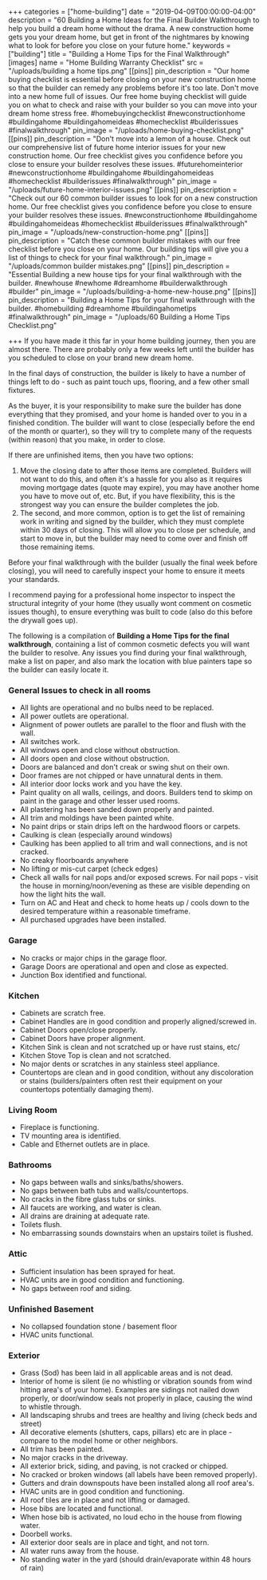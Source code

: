 +++
categories = ["home-building"]
date = "2019-04-09T00:00:00-04:00"
description = "60 Building a Home Ideas for the Final Builder Walkthrough to help you build a dream home without the drama. A new construction home gets you your dream home, but get in front of the nightmares by knowing what to look for before you close on your future home."
keywords = ["building"]
title = "Building a Home Tips for the Final Walkthrough"
[images]
name = "Home Building Warranty Checklist"
src = "/uploads/building a home tips.png"
[[pins]]
pin_description = "Our home buying checklist is essential before closing on your new construction home so that the builder can remedy any problems before it's too late. Don't move into a new home full of issues.  Our free home buying checklist will guide you on what to check and raise with your builder so you can move into your dream home stress free.  #homebuyingchecklist #newconstructionhome #buildingahome #buildingahomeideas #homechecklist #builderissues #finalwalkthrough"
pin_image = "/uploads/home-buying-checklist.png"
[[pins]]
pin_description = "Don't move into a lemon of a house.  Check out our comprehensive list of future home interior issues for your new construction home.  Our free checklist gives you confidence before you close to ensure your builder resolves these issues. #futurehomeinterior #newconstructionhome #buildingahome #buildingahomeideas #homechecklist #builderissues #finalwalkthrough"
pin_image = "/uploads/future-home-interior-issues.png"
[[pins]]
pin_description = "Check out our 60 common builder issues to look for on a new construction home.  Our free checklist gives you confidence before you close to ensure your builder resolves these issues. #newconstructionhome #buildingahome #buildingahomeideas #homechecklist #builderissues #finalwalkthrough"
pin_image = "/uploads/new-construction-home.png"
[[pins]]
pin_description = "Catch these common builder mistakes with our free checklist before you close on your home. Our building tips will give you a list of things to check for your final walkthrough."
pin_image = "/uploads/common builder mistakes.png"
[[pins]]
pin_description = "Essential Building a new house tips for your final walkthrough with the builder. #newhouse #newhome #dreamhome #builderwalkthrough #builder"
pin_image = "/uploads/building-a-home-new-house.png"
[[pins]]
pin_description = "Building a Home Tips for your final walkthrough with the builder. #homebuilding #dreamhome #buildingahometips #finalwalkthrough"
pin_image = "/uploads/60 Building a Home Tips Checklist.png"

+++
If you have made it this far in your home building journey, then you are almost there.  There are probably only a few weeks left until the builder has you scheduled to close on your brand new dream home.

In the final days of construction, the builder is likely to have a number of things left to do - such as paint touch ups, flooring, and a few other small fixtures.

As the buyer, it is your responsibility to make sure the builder has done everything that they promised, and your home is handed over to you in a finished condition.  The builder will want to close (especially before the end of the month or quarter), so they will try to complete many of the requests (within reason) that you make, in order to close.

If there are unfinished items, then you have two options:

1. Move the closing date to after those items are completed.  Builders will not want to do this, and often it's a hassle for you also as it requires moving mortgage dates (quote may expire), you may have another home you have to move out of, etc.  But, if you have flexibility, this is the strongest way you can ensure the builder completes the job.
2. The second, and more common, option is to get the list of remaining work in writing and signed by the builder, which they must complete within 30 days of closing.  This will allow you to close per schedule, and start to move in, but the builder may need to come over and finish off those remaining items.

Before your final walkthrough with the builder (usually the final week before closing), you will need to carefully inspect your home to ensure it meets your standards.

I recommend paying for a professional home inspector to inspect the structural integrity of your home (they usually wont comment on cosmetic issues though), to ensure everything was built to code (also do this before the drywall goes up).

The following is a compilation of **Building a Home Tips for the final walkthrough**, containing a list of common cosmetic defects you will want the builder to resolve.  Any issues you find during your final walkthrough, make a list on paper, and also mark the location with blue painters tape so the builder can easily locate it.

### General Issues to check in all rooms

* All lights are operational and no bulbs need to be replaced.
* All power outlets are operational.
* Alignment of power outlets are parallel to the floor and flush with the wall.
* All switches work.
* All windows open and close without obstruction.
* All doors open and close without obstruction.
* Doors are balanced and don't creak or swing shut on their own.
* Door frames are not chipped or have unnatural dents in them.
* All interior door locks work and you have the key.
* Paint quality on all walls, ceilings, and doors.  Builders tend to skimp on paint in the garage and other lesser used rooms.
* All plastering has been sanded down properly and painted.
* All trim and moldings have been painted white.
* No paint drips or stain drips left on the hardwood floors or carpets.
* Caulking is clean (especially around windows)
* Caulking has been applied to all trim and wall connections, and is not cracked.
* No creaky floorboards anywhere
* No lifting or mis-cut carpet (check edges)
* Check all walls for nail pops and/or exposed screws.  For nail pops - visit the house in morning/noon/evening as these are visible depending on how the light hits the wall.
* Turn on AC and Heat and check to home heats up / cools down to the desired temperature within a reasonable timeframe.
* All purchased upgrades have been installed.

### Garage

* No cracks or major chips in the garage floor.
* Garage Doors are operational and open and close as expected.
* Junction Box identified and functional.

### Kitchen

* Cabinets are scratch free.
* Cabinet Handles are in good condition and properly aligned/screwed in.
* Cabinet Doors open/close properly.
* Cabinet Doors have proper alignment.
* Kitchen Sink is clean and not scratched up or have rust stains, etc/
* Kitchen Stove Top is clean and not scratched.
* No major dents or scratches in any stainless steel appliance.
* Countertops are clean and in good condition, without any discoloration or stains (builders/painters often rest their equipment on your countertops potentially damaging them).

### Living Room

* Fireplace is functioning.
* TV mounting area is identified.
* Cable and Ethernet outlets are in place.

### Bathrooms

* No gaps between walls and sinks/baths/showers.
* No gaps between bath tubs and walls/countertops.
* No cracks in the fibre glass tubs or sinks.
* All faucets are working, and water is clean.
* All drains are draining at adequate rate.
* Toilets flush.
* No embarrassing sounds downstairs when an upstairs toilet is flushed.

### Attic

* Sufficient insulation has been sprayed for heat.
* HVAC units are in good condition and functioning.
* No gaps between roof and siding.

### Unfinished Basement

* No collapsed foundation stone / basement floor
* HVAC units functional.

### Exterior

* Grass (Sod) has been laid in all applicable areas and is not dead.
* Interior of home is silent (ie no whistling or vibration sounds from wind hitting area's of your home).  Examples are sidings not nailed down properly, or door/window seals not properly in place, causing the wind to whistle through.
* All landscaping shrubs and trees are healthy and living (check beds and street)
* All decorative elements (shutters, caps, pillars) etc are in place - compare to the model home or other neighbors.
* All trim has been painted.
* No major cracks in the driveway.
* All exterior brick, siding, and paving, is not cracked or chipped.
* No cracked or broken windows (all labels have been removed properly).
* Gutters and drain downspouts have been installed along all roof area's.
* HVAC units are in good condition and functioning.
* All roof tiles are in place and not lifting or damaged.
* Hose bibs are located and functional.
* When hose bib is activated, no loud echo in the house from flowing water.
* Doorbell works.
* All exterior door seals are in place and tight, and not torn.
* All water runs away from the house.
* No standing water in the yard (should drain/evaporate within 48 hours of rain)